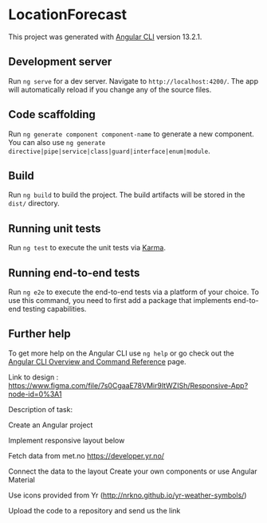 # LocationForecast

This project was generated with [Angular CLI](https://github.com/angular/angular-cli) version 13.2.1.

## Development server

Run `ng serve` for a dev server. Navigate to `http://localhost:4200/`. The app will automatically reload if you change any of the source files.

## Code scaffolding

Run `ng generate component component-name` to generate a new component. You can also use `ng generate directive|pipe|service|class|guard|interface|enum|module`.

## Build

Run `ng build` to build the project. The build artifacts will be stored in the `dist/` directory.

## Running unit tests

Run `ng test` to execute the unit tests via [Karma](https://karma-runner.github.io).

## Running end-to-end tests

Run `ng e2e` to execute the end-to-end tests via a platform of your choice. To use this command, you need to first add a package that implements end-to-end testing capabilities.

## Further help

To get more help on the Angular CLI use `ng help` or go check out the [Angular CLI Overview and Command Reference](https://angular.io/cli) page.


Link to design :
https://www.figma.com/file/7s0CgaaE78VMir9ItWZISh/Responsive-App?node-id=0%3A1

Description of task:

Create an Angular project

Implement responsive layout below

Fetch data from met.no  https://developer.yr.no/

Connect the data to the layout
Create your own components or use Angular Material

Use icons provided from Yr (http://nrkno.github.io/yr-weather-symbols/)

Upload the code to a repository and send us the link